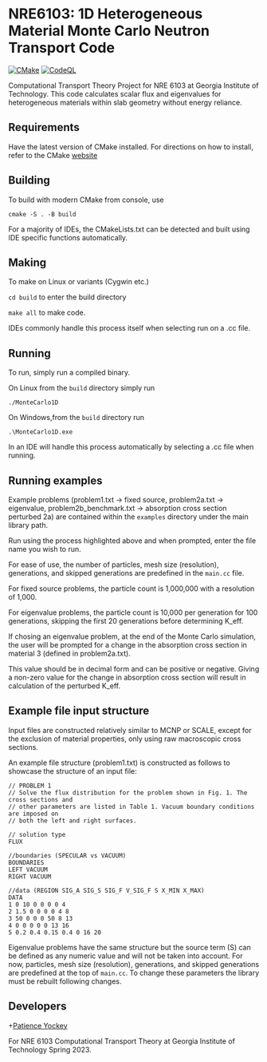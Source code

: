 # NRE6103: 1D Heterogeneous Material Monte Carlo Neutron Transport Code
[![CMake](https://github.com/lambpati/NRE6103/actions/workflows/cmake.yml/badge.svg)](https://github.com/lambpati/NRE6103/actions/workflows/cmake.yml)
[![CodeQL](https://github.com/lambpati/NRE6103/actions/workflows/codeql.yml/badge.svg)](https://github.com/lambpati/NRE6103/actions/workflows/codeql.yml)

Computational Transport Theory Project for NRE 6103 at Georgia Institute of Technology. This code calculates scalar flux and eigenvalues for heterogeneous materials within slab geometry without energy reliance.

## Requirements
Have the latest version of CMake installed. For directions on how to install, refer to the CMake [website](https://cmake.org/install/)

## Building
To build with modern CMake from console, use 

`cmake -S . -B build`

For a majority of IDEs, the CMakeLists.txt can be detected and built using IDE specific functions automatically.

## Making
To make on Linux or variants (Cygwin etc.)

`cd build` to enter the build directory

`make all` to make code.

IDEs commonly handle this process itself when selecting run on a .cc file.

## Running
To run, simply run a compiled binary.

On Linux from the `build` directory simply run

`./MonteCarlo1D`

On Windows,from the `build` directory run

`.\MonteCarlo1D.exe`

In an IDE will handle this process automatically by selecting a .cc file when running.

## Running examples
Example problems (problem1.txt -> fixed source, problem2a.txt -> eigenvalue, problem2b_benchmark.txt -> absorption cross section perturbed 2a) are contained within the `examples` directory under the main library path.

Run using the process highlighted above and when prompted, enter the file name you wish to run.

For ease of use, the number of particles, mesh size (resolution), generations, and skipped generations are predefined in the `main.cc` file.

For fixed source problems, the particle count is 1,000,000 with a resolution of 1,000.

For eigenvalue problems, the particle count is 10,000 per generation for 100 generations, skipping the first 20 generations before determining K_eff.

If chosing an eigenvalue problem, at the end of the Monte Carlo simulation, the user will be prompted for a change in the absorption cross section in material 3 (defined in problem2a.txt).

This value should be in decimal form and can be positive or negative. Giving a non-zero value for the change in absorption cross section will result in calculation of the perturbed K_eff.

## Example file input structure
Input files are constructed relatively similar to MCNP or SCALE, except for the exclusion of material properties, only using raw macroscopic cross sections.

An example file structure (problem1.txt) is constructed as follows to showcase the structure of an input file:
```
// PROBLEM 1
// Solve the flux distribution for the problem shown in Fig. 1. The cross sections and
// other parameters are listed in Table 1. Vacuum boundary conditions are imposed on
// both the left and right surfaces.

// solution type
FLUX

//boundaries (SPECULAR vs VACUUM)
BOUNDARIES
LEFT VACUUM
RIGHT VACUUM

//data (REGION SIG_A SIG_S SIG_F V_SIG_F S X_MIN X_MAX)
DATA
1 0 10 0 0 0 0 4
2 1.5 0 0 0 0 4 8
3 50 0 0 0 50 8 13
4 0 0 0 0 0 13 16
5 0.2 0.4 0.15 0.4 0 16 20
```
Eigenvalue problems have the same structure but the source term (S) can be defined as any numeric value and will not be taken into account.
For now, particles, mesh size (resolution), generations, and skipped generations are predefined at the top of `main.cc`. To change these parameters the library must be rebuilt following changes.

## Developers
+[Patience Yockey](mailto:plamb6@gatech.edu)

For NRE 6103 Computational Transport Theory at Georgia Institute of Technology Spring 2023.

